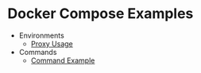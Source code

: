 # Docker Compose Examples

- Environments
  - [Proxy Usage](https://github.com/WebFikirleri/docker-compose-examples/blob/main/examples/proxy.yaml)
- Commands
  - [Command Example](https://github.com/WebFikirleri/docker-compose-examples/blob/main/examples/command.yml)
